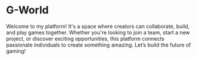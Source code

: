 # G-World
Welcome to my platform! It's a space where creators can collaborate, build, and play games together. Whether you're looking to join a team, start a new project, or discover exciting opportunities, this platform connects passionate individuals to create something amazing. Let’s build the future of gaming!
